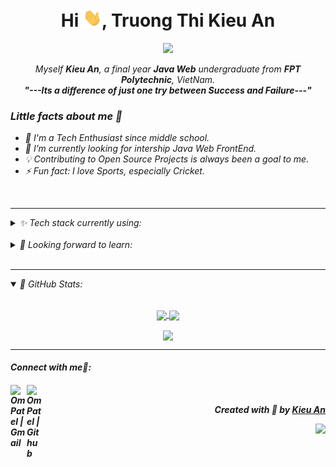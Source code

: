 <h1 align="center">Hi <img src="https://raw.githubusercontent.com/ABSphreak/ABSphreak/master/gifs/Hi.gif" width="30px">, Truong Thi Kieu An</h1>
<p align="center">
  <a href="https://github.com/Ratheshan03/readme-typing-svg"><img src="https://readme-typing-svg.herokuapp.com?lines=FrontEnd+Web+Developer&center=true&width=500&height=50"></a>
</p>

<p align="center">
  <em>
    Myself <b>Kieu An</b>, a final year <b>Java Web</b> undergraduate from <b>FPT Polytechnic</b>, VietNam.<br>
  <b><i>"---Its a difference of just one try between Success and Failure---"</i></b>
</p>

<h3>Little facts about me 🧑</h3>

- 🧞 I'm a Tech Enthusiast since middle school.
- 🔭 I’m currently looking for intership Java Web FrontEnd.
- 💡 Contributing to Open Source Projects is always been a goal to me.
- ⚡ Fun fact: I love Sports, especially Cricket.
<br>

---

<details>
<summary>
  ✨ Tech stack currently using:
</summary>
   <br>
<code><a href="https://www.oracle.com/java/" target="_blank"><img height="30" src="https://www.vectorlogo.zone/logos/java/java-icon.svg"></a></code>
<code><a href="https://spring.io/projects/spring-boot" target="_blank"><img width="30" src="https://github.com/leungwensen/svg-icon/raw/master/dist/svg/logos/spring.svg"/></a></code>
<code><a href="https://en.wikipedia.org/wiki/Microsoft_SQL_Server" target="_blank"><img width="30" src="https://img.icons8.com/color/480/microsoft-sql-server.png"/></a></code>
<code><a href="https://www.w3schools.com/html/" target="_blank"><img height="30" src="https://www.vectorlogo.zone/logos/w3_html5/w3_html5-icon.svg"></a></code>
<code><a href="https://www.w3schools.com/css/" target="_blank"><img height="30" src="https://raw.githubusercontent.com/devicons/devicon/master/icons/css3/css3-original.svg"></a></code>
<code><a href="https://www.javascript.com/" target="_blank"><img height="30" src="https://raw.githubusercontent.com/devicons/devicon/master/icons/javascript/javascript-plain.svg"></a></code>
<code><a href="https://getbootstrap.com/" target="_blank"><img height="30" src="https://upload.wikimedia.org/wikipedia/commons/thumb/b/b2/Bootstrap_logo.svg/512px-Bootstrap_logo.svg.png?20210507000024"></a></code>
</details>
<br>

<details>
<summary>
  🌱 Looking forward to learn:
</summary>
   <br>
<code><a href="https://angular.io/" target="_blank"><img width="30" src="https://github.com/leungwensen/svg-icon/raw/master/dist/svg/logos/angular-icon.svg"/></a></code>
<code><a href="https://reactnative.dev/" target="_blank"><img height="30" src="https://www.vectorlogo.zone/logos/reactjs/reactjs-icon.svg"></a></code>
</details>
<br>

---

<details open="">
<summary>
 📔 GitHub Stats:
</summary>
<br>
<p align="center">
  <a href="https://github.com/Hoang1807/HYNEE">
    <img align="center" src="https://github-readme-stats.vercel.app/api/pin/?username=Hoang1807&repo=HYNEE" />
  </a>
  <a href="https://github.com/Westeros091/Snethlios">
<img align="center" src="https://github-readme-stats.vercel.app/api/pin/?username=Westeros091&repo=Snethlios" />
  </a>
</p>
<p align="center"><img align="center" src="https://github-readme-streak-stats.herokuapp.com/?user=Hoang1807&text_color=FFFFFF&bg_color=000000&title_color=94b4a4&langs_count=15&layout=compact&hide_border=true" /></p>
</details>

---
<h4> Connect with me🤝: <h4>
  </hr>
  <a href="mailto:truongthikieuan2610@gmail.com">
    <img align="left" alt="Om Patel | Gmail" width="26px" src="https://www.vectorlogo.zone/logos/gmail/gmail-icon.svg" />
  </a>
   <a href="https://github.com/anna2610-an">
    <img align="left" alt="Om Patel | Github" width="26px" src="https://www.vectorlogo.zone/logos/github/github-tile.svg" />
  </a>
  <br>
  
<p align="right">Created with 🧡 by <a href="https://github.com/Hoang1807">Kieu An</a></p>
<p align="right"><img src="https://komarev.com/ghpvc/?username=Hoang1807&label=Profile%20views&color=0e75b6&style=flat"/></p>
